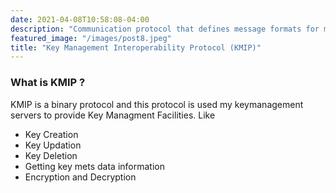 ```yaml
---
date: 2021-04-08T10:58:08-04:00
description: "Communication protocol that defines message formats for manipulation od keys on a Key Management Server."
featured_image: "/images/post8.jpeg"
title: "Key Management Interoperability Protocol (KMIP)"
---
```


### What is KMIP ?
KMIP is a binary protocol and this protocol is used my keymanagement servers to provide Key Managment Facilities. Like
- Key Creation
- Key Updation
- Key Deletion
- Getting key mets data information
- Encryption and Decryption
